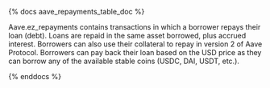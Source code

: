 {% docs aave_repayments_table_doc %}

Aave.ez_repayments contains transactions in which a borrower repays their loan (debt).  Loans are repaid in the same asset borrowed, plus accrued interest. Borrowers can also use their collateral to repay in version 2 of Aave Protocol. Borrowers can pay back their loan based on the USD price as they can borrow any of the available stable coins (USDC, DAI, USDT, etc.).

{% enddocs %}